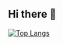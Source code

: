 ## Hi there 👋

[![Top Langs](https://readme-stats-7pyf.vercel.app/api/top-langs/?username=s3xms)](https://github.com/anuraghazra/github-readme-stats)
